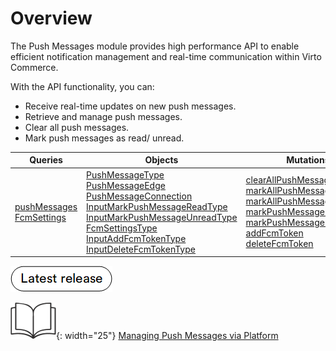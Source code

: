 # Overview

The Push Messages module provides high performance API to enable efficient notification management and real-time communication within Virto Commerce.

With the API functionality, you can:

* Receive real-time updates on new push messages.
* Retrieve and manage push messages.
* Clear all push messages.
* Mark push messages as read/ unread.

| Queries                                   | Objects                                                  | Mutations                                  | Subscriptions                                      |
|-------------------------------------------|----------------------------------------------------------|--------------------------------------------|---------------------------------------------------|
| [pushMessages](Queries/pushMessages.md) <br> [FcmSettings](Queries/FcmSettings.md)  | [PushMessageType](Objects/PushMessageType.md) <br> [PushMessageEdge](Objects/PushMessageEdge.md) <br> [PushMessageConnection](Objects/PushMessageConnection.md) <br> [InputMarkPushMessageReadType](Objects/InputMarkPushMessageReadType.md) <br>[InputMarkPushMessageUnreadType](Objects/InputMarkPushMessageUnreadType.md) <br>[FcmSettingsType](Objects/FcmSettingsType.md) <br>[InputAddFcmTokenType](Objects/InputAddFcmTokenType.md) <br>[InputDeleteFcmTokenType](Objects/InputDeleteFcmTokenType.md) | [clearAllPushMessages](Mutations/clearAllPushMessages.md) <br> [markAllPushMessagesRead](Mutations/markAllPushMessagesRead.md) <br> [markAllPushMessagesUnread](Mutations/markAllPushMessagesUnread.md) <br> [markPushMessageRead](Mutations/markPushMessageRead.md) <br> [markPushMessageUnread](Mutations/markPushMessageUnread.md) <br> [addFcmToken](Mutations/addFcmToken.md) <br> [deleteFcmToken](Mutations/deleteFcmToken.md)  | [pushMessageCreated](Subscriptions/pushMessageCreated.md) |

[![Latest release](media/latest_release.png)](https://github.com/VirtoCommerce/vc-module-push-messages/releases)

![Readmore](media/readmore.png){: width="25"} [Managing Push Messages via Platform](../../../../user-guide/push-messages/manage-push-messages)